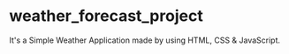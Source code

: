 # weather_forecast_project
It's a Simple Weather Application made by using HTML, CSS &amp; JavaScript.
